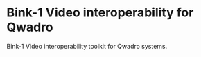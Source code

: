 # Bink-1 Video interoperability for Qwadro
Bink-1 Video interoperability toolkit for Qwadro systems.

